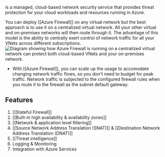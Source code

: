 is a managed, cloud-based network security service that provides threat protection for your cloud workloads and resources running in Azure.

You can deploy [[Azure Firewall]] on any virtual network but the best approach is to use it on a centralized virtual network. All your other virtual and on-premises networks will then route through it. The advantage of this model is the ability to centrally exert control of network traffic for all your VNets across different subscriptions.![Diagram showing how Azure Firewall is running on a centralized virtual network can protect both cloud-based VNets and your on-premises network.](https://learn.microsoft.com/en-us/training/wwl-sci/describe-basic-security-capabilities-azure/media/2-azure-firewall.png)
- With [[Azure Firewall]], you can scale up the usage to accomodate changing network traffic flows, so you don't need to budget for peak traffic. Network traffic is subjected to the configured firewall rules when you route it to the firewall as the subnet default gateway.
## Features
1. [[Stateful Firewall]]
2. [[Built-in high availability & availability zones]]
3. [[Network & application level filtering]]
4. [[Source Network Address Translation (SNAT)]] & [[Destination Network Address Translation (DNAT)]]
5. [[Threat intelligence]]
6. Logging & Monitoring
7. Integration with Azure Services